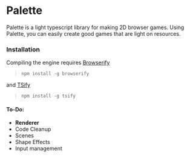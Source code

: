 # Palette

Palette is a light typescript library for making 2D browser games. Using Palette, you can easily create good games that are light on resources.

### Installation
Compiling the engine requires [Browserify](http://browserify.org/)
>`npm install -g browserify`

and [TSify](https://github.com/TypeStrong/tsify)
>`npm install -g tsify`

#### To-Do:
- **Renderer**
- Code Cleanup
- Scenes
- Shape Effects
- Input management

